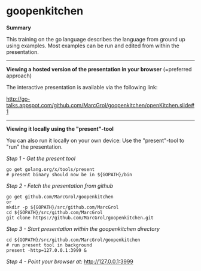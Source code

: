 # goopenkitchen

**Summary**

This training on the go language describes the language from ground up using examples.
Most examples can be run and edited from within the presentation.

---

**Viewing a hosted version of the presentation in your browser** (=preferred approach)

The interactive presentation is available via the following link:

http://go-talks.appspot.com/github.com/MarcGrol/goopenkitchen/openKitchen.slide#1

---

**Viewing it locally using the "present"-tool**

You can also run it locally on your own device:
Use the "present"-tool to "run" the presentation.

*Step 1 - Get the present tool*

    go get golang.org/x/tools/present
    # present binary should now be in ${GOPATH}/bin 


*Step 2 - Fetch the presentation from github*

    go get github.com/MarcGrol/goopenkitchen
    or
    mkdir -p ${GOPATH}/src/github.com/MarcGrol
    cd ${GOPATH}/src/github.com/MarcGrol
    git clone https://github.com/MarcGrol/goopenkitchen.git

*Step 3 - Start presentation within the goopenkitchen directory*

    cd ${GOPATH}/src/github.com/MarcGrol/goopenkitchen
    # run present tool in background
    present -http=127.0.0.1:3999 &

*Step 4 - Point your browser at:*
http://127.0.0.1:3999


